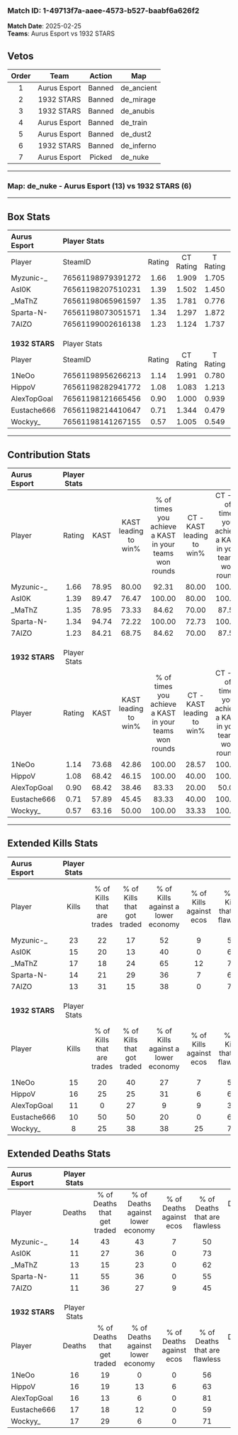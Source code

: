 ### Match ID: 1-49713f7a-aaee-4573-b527-baabf6a626f2  
**Match Date**: 2025-02-25  
**Teams**: Aurus Esport vs 1932 STARS  

## Vetos  

| Order | Team | Action | Map |
| :---: | :--: | :----: | --- |
| 1 | Aurus Esport | Banned | de_ancient |
| 2 | 1932 STARS | Banned | de_mirage |
| 3 | 1932 STARS | Banned | de_anubis |
| 4 | Aurus Esport | Banned | de_train |
| 5 | Aurus Esport | Banned | de_dust2 |
| 6 | 1932 STARS | Banned | de_inferno |
| 7 | Aurus Esport | Picked | de_nuke |

---  

### **Map**: de_nuke - Aurus Esport (13) vs 1932 STARS (6)  
---  

## Box Stats  

| **Aurus Esport** | Player Stats      |        |           |          |       |       |       |         |        |      |     |
| :- | :- | :-: | :-: | :-: | :-: | :-: | :-: | :-: | :-: | :-: | :-: |
| Player           | SteamID           | Rating | CT Rating | T Rating | KAST  |  ADR  | Kills | Assists | Deaths | K/D  | HS% |
| Myzunic-_        | 76561198979391272 |  1.66  |   1.909   |  1.705   | 78.95 | 108.4 |  23   |    5    |   14   | 1.64 | 56  |
| AsI0K            | 76561198207510231 |  1.39  |   1.502   |  1.450   | 89.47 | 85.1  |  15   |    6    |   11   | 1.36 | 73  |
| _MaThZ           | 76561198065961597 |  1.35  |   1.781   |  0.776   | 78.95 | 86.5  |  17   |    6    |   13   | 1.31 | 41  |
| Sparta-N-        | 76561198073051571 |  1.34  |   1.297   |  1.872   | 94.74 | 77.6  |  14   |    2    |   11   | 1.27 | 71  |
| 7AIZO            | 76561199002616138 |  1.23  |   1.124   |  1.737   | 84.21 | 73.6  |  13   |    7    |   11   | 1.18 | 53  |
|                  |                   |        |           |          |       |       |       |         |        |      |     |
|                  |                   |        |           |          |       |       |       |         |        |      |     |
|                  |                   |        |           |          |       |       |       |         |        |      |     |
| **1932 STARS**   | Player Stats      |        |           |          |       |       |       |         |        |      |     |
| Player           | SteamID           | Rating | CT Rating | T Rating | KAST  |  ADR  | Kills | Assists | Deaths | K/D  | HS% |
| 1NeOo            | 76561198956266213 |  1.14  |   1.991   |  0.780   | 73.68 | 91.7  |  15   |    3    |   16   | 0.94 | 46  |
| HippoV           | 76561198282941772 |  1.08  |   1.083   |  1.213   | 68.42 | 72.0  |  16   |    2    |   16   | 1.00 | 62  |
| AlexTopGoal      | 76561198121665456 |  0.90  |   1.000   |  0.939   | 68.42 | 79.1  |  11   |    7    |   16   | 0.69 | 54  |
| Eustache666      | 76561198214410647 |  0.71  |   1.344   |  0.479   | 57.89 | 71.5  |  10   |    4    |   17   | 0.59 | 50  |
| Wockyy_          | 76561198141267155 |  0.57  |   1.005   |  0.549   | 63.16 | 46.6  |   8   |    3    |   17   | 0.47 | 37  |
---  

## Contribution Stats  

| **Aurus Esport** | Player Stats |       |                      |                                                        |                           |                                                             |                          |                                                            |
| :- | :-: | :-: | :-: | :-: | :-: | :-: | :-: | :-: |
| Player           |    Rating    | KAST  | KAST leading to win% | % of times you achieve a KAST in your teams won rounds | CT - KAST leading to win% | CT - % of times you achieve a KAST in your teams won rounds | T - KAST leading to win% | T - % of times you achieve a KAST in your teams won rounds |
| Myzunic-_        |     1.66     | 78.95 |        80.00         |                         92.31                          |           80.00           |                           100.00                            |          80.00           |                           80.00                            |
| AsI0K            |     1.39     | 89.47 |        76.47         |                         100.00                         |           80.00           |                           100.00                            |          71.43           |                           100.00                           |
| _MaThZ           |     1.35     | 78.95 |        73.33         |                         84.62                          |           70.00           |                            87.50                            |          80.00           |                           80.00                            |
| Sparta-N-        |     1.34     | 94.74 |        72.22         |                         100.00                         |           72.73           |                           100.00                            |          71.43           |                           100.00                           |
| 7AIZO            |     1.23     | 84.21 |        68.75         |                         84.62                          |           70.00           |                            87.50                            |          66.67           |                           80.00                            |
|                  |              |       |                      |                                                        |                           |                                                             |                          |                                                            |
|                  |              |       |                      |                                                        |                           |                                                             |                          |                                                            |
|                  |              |       |                      |                                                        |                           |                                                             |                          |                                                            |
| **1932 STARS**   | Player Stats |       |                      |                                                        |                           |                                                             |                          |                                                            |
| Player           |    Rating    | KAST  | KAST leading to win% | % of times you achieve a KAST in your teams won rounds | CT - KAST leading to win% | CT - % of times you achieve a KAST in your teams won rounds | T - KAST leading to win% | T - % of times you achieve a KAST in your teams won rounds |
| 1NeOo            |     1.14     | 73.68 |        42.86         |                         100.00                         |           28.57           |                           100.00                            |          57.14           |                           100.00                           |
| HippoV           |     1.08     | 68.42 |        46.15         |                         100.00                         |           40.00           |                           100.00                            |          50.00           |                           100.00                           |
| AlexTopGoal      |     0.90     | 68.42 |        38.46         |                         83.33                          |           20.00           |                            50.00                            |          50.00           |                           100.00                           |
| Eustache666      |     0.71     | 57.89 |        45.45         |                         83.33                          |           40.00           |                           100.00                            |          50.00           |                           75.00                            |
| Wockyy_          |     0.57     | 63.16 |        50.00         |                         100.00                         |           33.33           |                           100.00                            |          66.67           |                           100.00                           |
---  

## Extended Kills Stats  

| **Aurus Esport** | Player Stats |                            |                            |                                    |                         |                              |                                 |                                       |                    |           |
| :- | :-: | :-: | :-: | :-: | :-: | :-: | :-: | :-: | :-: | :-: |
| Player           |    Kills     | % of Kills that are trades | % of Kills that got traded | % of Kills against a lower economy | % of Kills against ecos | % of Kills that are flawless | % of Kills that are close duels | % of Kills that are assisted by flash | Pistol Round Kills | AWP Kills |
| Myzunic-_        |      23      |             22             |             17             |                 52                 |            9            |              57              |               22                |                   9                   |         1          |     1     |
| AsI0K            |      15      |             20             |             13             |                 40                 |            0            |              67              |               13                |                   0                   |         0          |     2     |
| _MaThZ           |      17      |             18             |             24             |                 65                 |           12            |              71              |               12                |                   0                   |         0          |     0     |
| Sparta-N-        |      14      |             21             |             29             |                 36                 |            7            |              64              |                0                |                   0                   |         0          |     4     |
| 7AIZO            |      13      |             31             |             15             |                 38                 |            0            |              77              |                8                |                   8                   |         3          |     1     |
|                  |              |                            |                            |                                    |                         |                              |                                 |                                       |                    |           |
|                  |              |                            |                            |                                    |                         |                              |                                 |                                       |                    |           |
|                  |              |                            |                            |                                    |                         |                              |                                 |                                       |                    |           |
| **1932 STARS**   | Player Stats |                            |                            |                                    |                         |                              |                                 |                                       |                    |           |
| Player           |    Kills     | % of Kills that are trades | % of Kills that got traded | % of Kills against a lower economy | % of Kills against ecos | % of Kills that are flawless | % of Kills that are close duels | % of Kills that are assisted by flash | Pistol Round Kills | AWP Kills |
| 1NeOo            |      15      |             20             |             40             |                 27                 |            7            |              53              |               13                |                   0                   |         0          |     2     |
| HippoV           |      16      |             25             |             25             |                 31                 |            6            |              63              |               13                |                   0                   |         2          |     4     |
| AlexTopGoal      |      11      |             0              |             27             |                 9                  |            9            |              36              |               18                |                   9                   |         2          |     1     |
| Eustache666      |      10      |             50             |             50             |                 20                 |            0            |              60              |               10                |                   0                   |         1          |     2     |
| Wockyy_          |      8       |             25             |             38             |                 38                 |           25            |              75              |                0                |                   0                   |         0          |     0     |
## Extended Deaths Stats  

| **Aurus Esport** | Player Stats |                             |                                   |                          |                               |                            |                           |               |
| :- | :-: | :-: | :-: | :-: | :-: | :-: | :-: | :-: |
| Player           |    Deaths    | % of Deaths that get traded | % of Deaths against lower economy | % of Deaths against ecos | % of Deaths that are flawless | % of Deaths that are close | % of Deaths while blinded | Deaths to AWP |
| Myzunic-_        |      14      |             43              |                43                 |            7             |              50               |             14             |             0             |       1       |
| AsI0K            |      11      |             27              |                36                 |            0             |              73               |             9              |             0             |       2       |
| _MaThZ           |      13      |             15              |                23                 |            0             |              62               |             8              |             8             |       1       |
| Sparta-N-        |      11      |             55              |                36                 |            0             |              55               |             9              |             0             |       1       |
| 7AIZO            |      11      |             36              |                27                 |            9             |              45               |             18             |             0             |       0       |
|                  |              |                             |                                   |                          |                               |                            |                           |               |
|                  |              |                             |                                   |                          |                               |                            |                           |               |
|                  |              |                             |                                   |                          |                               |                            |                           |               |
| **1932 STARS**   | Player Stats |                             |                                   |                          |                               |                            |                           |               |
| Player           |    Deaths    | % of Deaths that get traded | % of Deaths against lower economy | % of Deaths against ecos | % of Deaths that are flawless | % of Deaths that are close | % of Deaths while blinded | Deaths to AWP |
| 1NeOo            |      16      |             19              |                 0                 |            0             |              56               |             13             |             0             |       1       |
| HippoV           |      16      |             19              |                13                 |            6             |              63               |             13             |             0             |       1       |
| AlexTopGoal      |      16      |             13              |                 6                 |            0             |              81               |             13             |            13             |       2       |
| Eustache666      |      17      |             18              |                12                 |            0             |              59               |             12             |             0             |       0       |
| Wockyy_          |      17      |             29              |                 6                 |            0             |              71               |             12             |             6             |       0       |
